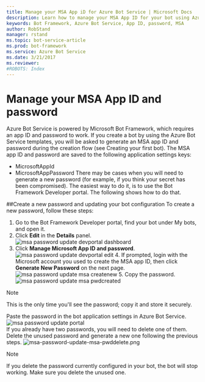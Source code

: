 ```yaml
---
title: Manage your MSA App iD for Azure Bot Service | Microsoft Docs
description: Learn how to manage your MSA App ID for your bot using Azure Bot Service.
keywords: Bot Framework, Azure Bot Service, App ID, password, MSA
author: RobStand
manager: rstand
ms.topic: bot-service-article
ms.prod: bot-framework
ms.service: Azure Bot Service
ms.date: 3/21/2017
ms.reviewer:
#ROBOTS: Index
---
```


# Manage your MSA App ID and password

Azure Bot Service is powered by Microsoft Bot Framework, which requires an app ID and password to work. If you create a bot by using the Azure Bot Service templates, you will be asked to generate an MSA app ID and password during the creation flow (see Creating your first bot). The MSA app ID and password are saved to the following application settings keys:
- MicrosoftAppId
- MicrosoftAppPassword
There may be cases when you will need to generate a new password (for example, if you think your secret has been compromised). The easiest way to do it, is to use the Bot Framework Developer portal. The following shows how to do that.

##Create a new password and updating your bot configuration
To create a new password, follow these steps:
1. Go to the Bot Framework Developer portal, find your bot under My bots, and open it.
2. Click **Edit** in the **Details** panel. ![msa password update devportal dashboard](~/media/msa-password-update-devportal-dashboard.png) 
3. Click **Manage Microsoft App ID and password**.  ![msa password update devportal edit](~/media/msa-password-update-devportal-edit.png)  4. If prompted, login with the Microsoft account you used to create the MSA app ID, then click **Generate New Password** on the next page.  ![msa password update msa createnew](~/media/msa-password-update-msa-createnew.png) 5. Copy the password.  ![msa password update msa pwdcreated](~/media/msa-password-update-msa-pwdcreated.png)
>[!NOTE]
>This is the only time you'll see the password; copy it and store it securely.

Paste the password in the bot application settings in Azure Bot Service.  ![msa password update portal](~/media/msa-password-update-portal.png)  
If you already have two passwords, you will need to delete one of them. Delete the unused password and generate a new one following the previous steps. ![msa-password-update-msa-pwddelete.png](~/media/msa-password-update-msa-pwddelete.png)

>[!NOTE]
>If you delete the password currently configured in your bot, the bot will stop working. Make sure you delete the unused one.